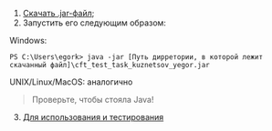 1. [Скачать .jar-файл](https://github.com/egorkuzn/cft_test_task/raw/master/install/cft_test_task_kuznetsov_yegor.jar);
2. Запустить его следующим образом:

Windows:
````
PS C:\Users\egork> java -jar [Путь дирретории, в которой лежит скачанный файл]\cft_test_task_kuznetsov_yegor.jar
````

UNIX/Linux/MacOS:
аналогично
>Проверьте, чтобы стояла Java!
3. [Для использования и тестирования](http://localhost:8080/swagger-ui.html)
